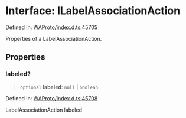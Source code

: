 # Interface: ILabelAssociationAction

Defined in: [WAProto/index.d.ts:45705](https://github.com/Fokusdotid/bail/blob/a1b2bb6d3d63874a4f497e70ebd6347b2869da8e/WAProto/index.d.ts#L45705)

Properties of a LabelAssociationAction.

## Properties

### labeled?

> `optional` **labeled**: `null` \| `boolean`

Defined in: [WAProto/index.d.ts:45708](https://github.com/Fokusdotid/bail/blob/a1b2bb6d3d63874a4f497e70ebd6347b2869da8e/WAProto/index.d.ts#L45708)

LabelAssociationAction labeled
